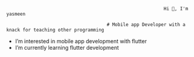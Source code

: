                                                               Hi 👋, I'm yasmeen

                                         # Mobile app Developer with a knack for teaching other programming

-  I’m interested in mobile app development with flutter
-  I’m currently learning flutter development
